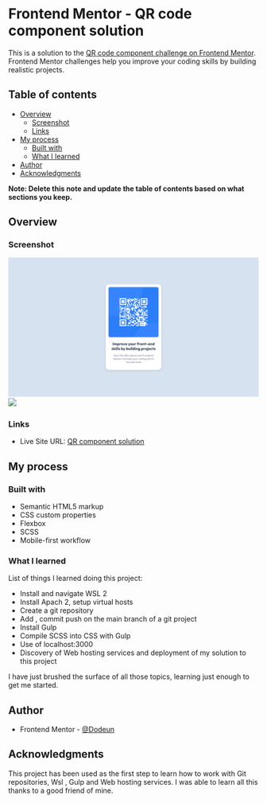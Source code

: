 # Frontend Mentor - QR code component solution

This is a solution to the [QR code component challenge on Frontend Mentor](https://www.frontendmentor.io/challenges/qr-code-component-iux_sIO_H). Frontend Mentor challenges help you improve your coding skills by building realistic projects. 

## Table of contents

- [Overview](#overview)
  - [Screenshot](#screenshot)
  - [Links](#links)
- [My process](#my-process)
  - [Built with](#built-with)
  - [What I learned](#what-i-learned)
- [Author](#author)
- [Acknowledgments](#acknowledgments)

**Note: Delete this note and update the table of contents based on what sections you keep.**

## Overview

### Screenshot

![](my_design/my-desktop-design.png)
![](my_designdesign/my-mobile-design.png)

### Links

- Live Site URL: <a href="https://qr-code-component.dodeun.com/" target="_blank">QR component solution</a>

## My process

### Built with

- Semantic HTML5 markup
- CSS custom properties
- Flexbox
- SCSS
- Mobile-first workflow

### What I learned

List of things I learned doing this project:

  * Install and navigate WSL 2
  * Install Apach 2, setup virtual hosts
  * Create a git repository
  * Add , commit push on the main branch of a git project
  * Install Gulp
  * Compile SCSS into CSS with Gulp
  * Use of localhost:3000
  * Discovery of Web hosting services and deployment of my solution to this project

I have just brushed the surface of all those topics, learning just enough to get me started.

## Author

- Frontend Mentor - [@Dodeun](https://www.frontendmentor.io/profile/Dodeun)

## Acknowledgments

This project has been used as the first step to learn how to work with Git repositories, Wsl , Gulp and Web hosting services. I was able to learn all this thanks to a good friend of mine.
